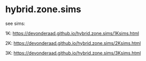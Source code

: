 # hybrid.zone.sims

see sims:

1K: https://devonderaad.github.io/hybrid.zone.sims/1Ksims.html

2K: https://devonderaad.github.io/hybrid.zone.sims/2Ksims.html

3K: https://devonderaad.github.io/hybrid.zone.sims/3Ksims.html
